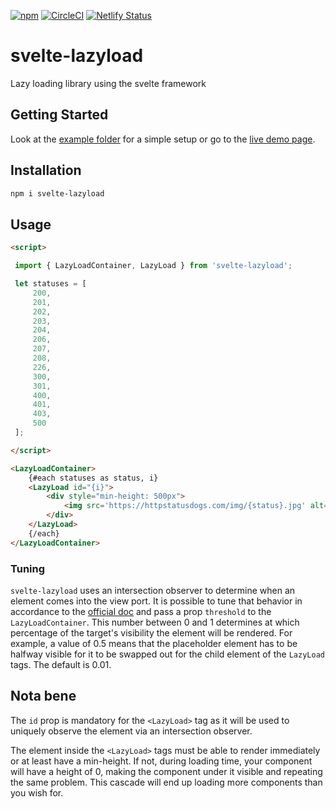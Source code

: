 [![npm][npm]][npm-url]
[![CircleCI](https://circleci.com/gh/abrochard/svelte-lazyload.svg?style=svg)](https://circleci.com/gh/abrochard/svelte-lazyload)
[![Netlify Status](https://api.netlify.com/api/v1/badges/e0c2bdd5-72a8-45d8-8981-0150ad0667b8/deploy-status)](https://app.netlify.com/sites/svelte-lazyload/deploys)

# svelte-lazyload

Lazy loading library using the svelte framework


## Getting Started

Look at the [example folder](https://github.com/abrochard/svelte-lazyload/tree/master/example) for a simple setup or go to the [live demo page](https://svelte-lazyload.netlify.com/).


## Installation

```bash
npm i svelte-lazyload
```

## Usage

```html
<script>

 import { LazyLoadContainer, LazyLoad } from 'svelte-lazyload';

 let statuses = [
     200,
     201,
     202,
     203,
     204,
     206,
     207,
     208,
     226,
     300,
     301,
     400,
     401,
     403,
     500
 ];

</script>

<LazyLoadContainer>
    {#each statuses as status, i}
    <LazyLoad id="{i}">
        <div style="min-height: 500px">
            <img src='https://httpstatusdogs.com/img/{status}.jpg' alt={status}/>
        </div>
    </LazyLoad>
    {/each}
</LazyLoadContainer>
```

### Tuning

`svelte-lazyload` uses an intersection observer to determine when an element comes into the view port. It is possible to tune that behavior in accordance to the [official doc](https://developer.mozilla.org/en-US/docs/Web/API/Intersection_Observer_API#Creating_an_intersection_observer) and pass a prop `threshold` to the `LazyLoadContainer`. This number between 0 and 1 determines at which percentage of the target's visibility the element will be rendered. For example, a value of 0.5 means that the placeholder element has to be halfway visible for it to be swapped out for the child element of the `LazyLoad` tags. The default is 0.01.

## Nota bene

The `id` prop is mandatory for the `<LazyLoad>` tag as it will be used to uniquely observe the element via an intersection observer.

The element inside the `<LazyLoad>` tags must be able to render immediately or at least have a min-height. If not, during loading time, your component will have a height of 0, making the component under it visible and repeating the same problem. This cascade will end up loading more components than you wish for.


[npm]: https://img.shields.io/npm/v/svelte-lazyload.svg
[npm-url]: https://www.npmjs.com/package/svelte-lazyload
